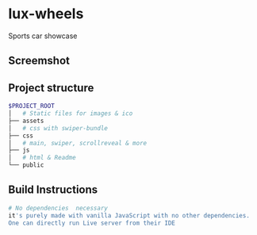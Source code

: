 # lux-wheels

Sports car showcase

## Screemshot

## Project structure

```bash
$PROJECT_ROOT
│   # Static files for images & ico
├── assets
│   # css with swiper-bundle
├── css
│   # main, swiper, scrollreveal & more
├── js
│   # html & Readme
└── public
```

## Build Instructions

```bash
# No dependencies  necessary
it's purely made with vanilla JavaScript with no other dependencies. 
One can directly run Live server from their IDE
```

